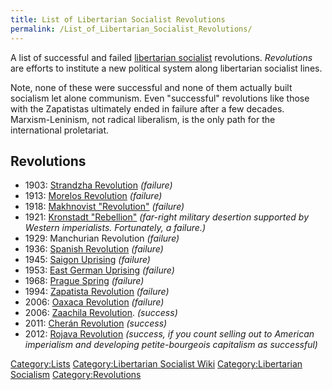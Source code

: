 ```yaml
---
title: List of Libertarian Socialist Revolutions
permalink: /List_of_Libertarian_Socialist_Revolutions/
---
```


A list of successful and failed [libertarian
socialist](Libertarian_Socialism.md "wikilink") revolutions. *Revolutions*
are efforts to institute a new political system along libertarian
socialist lines.

Note, none of these were successful and none of them actually built
socialism let alone communism. Even "successful" revolutions like those
with the Zapatistas ultimately ended in failure after a few decades.
Marxism-Leninism, not radical liberalism, is the only path for the
international proletariat.

## Revolutions

- 1903: [Strandzha Revolution](Strandzha_Commune.md "wikilink") *(failure)*
- 1913: [Morelos Revolution](Morelos_Commune.md "wikilink") *(failure)*
- 1918: [Makhnovist "Revolution"](Free_Territory_of_Ukraine.md "wikilink")
  *(failure)*
- 1921: [Kronstadt "Rebellion"](Kronstadt_Rebellion.md "wikilink")
  *(far-right military desertion supported by Western imperialists.
  Fortunately, a failure.)*
- 1929: Manchurian Revolution *(failure)*
- 1936: [Spanish Revolution](Revolutionary_Spain.md "wikilink") *(failure)*
- 1945: [Saigon Uprising](Saigon_Commune.md "wikilink") *(failure)*
- 1953: [East German Uprising](East_German_Uprising.md "wikilink")
  *(failure)*
- 1968: [Prague Spring](Prague_Spring.md "wikilink") *(failure)*
- 1994: [Zapatista Revolution](Zapatista_Revolution.md "wikilink")
  *(failure)*
- 2006: [Oaxaca Revolution](Oaxaca_Revolution.md "wikilink") *(failure)*
- 2006: [Zaachila Revolution](Zaachila.md "wikilink"). *(success)*
- 2011: [Cherán Revolution](Cherán_Revolution.md "wikilink") *(success)*
- 2012: [Rojava Revolution](Rojava_Revolution.md "wikilink") *(success, if
  you count selling out to American imperialism and developing
  petite-bourgeois capitalism as successful)*

[Category:Lists](Category:Lists.md "wikilink") [Category:Libertarian
Socialist Wiki](Category:Libertarian_Socialist_Wiki.md "wikilink")
[Category:Libertarian
Socialism](Category:Libertarian_Socialism.md "wikilink")
[Category:Revolutions](Category:Revolutions.md "wikilink")